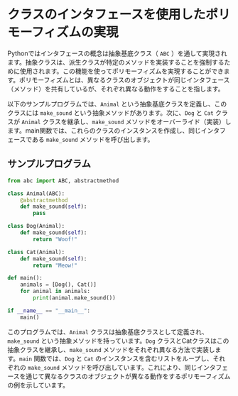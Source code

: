 # クラスのインタフェースを使用したポリモーフィズムの実現

Pythonではインタフェースの概念は抽象基底クラス（ `ABC` ）を通して実現されます。抽象クラスは、派生クラスが特定のメソッドを実装することを強制するために使用されます。この機能を使ってポリモーフィズムを実現することができます。ポリモーフィズムとは、異なるクラスのオブジェクトが同じインタフェース（メソッド）を共有しているが、それぞれ異なる動作をすることを指します。

以下のサンプルプログラムでは、`Animal` という抽象基底クラスを定義し、このクラスには `make_sound` という抽象メソッドがあります。次に、`Dog` と `Cat` クラスが `Animal` クラスを継承し、`make_sound` メソッドをオーバーライド（実装）します。main関数では、これらのクラスのインスタンスを作成し、同じインタフェースである `make_sound` メソッドを呼び出します。

## サンプルプログラム
```python
from abc import ABC, abstractmethod

class Animal(ABC):
    @abstractmethod
    def make_sound(self):
        pass

class Dog(Animal):
    def make_sound(self):
        return "Woof!"

class Cat(Animal):
    def make_sound(self):
        return "Meow!"

def main():
    animals = [Dog(), Cat()]
    for animal in animals:
        print(animal.make_sound())

if __name__ == "__main__":
    main()

```

このプログラムでは、`Animal` クラスは抽象基底クラスとして定義され、`make_sound` という抽象メソッドを持っています。`Dog` クラスとCatクラスはこの抽象クラスを継承し、`make_sound` メソッドをそれぞれ異なる方法で実装します。`main` 関数では、`Dog` と `Cat` のインスタンスを含むリストをループし、それぞれの `make_sound` メソッドを呼び出しています。これにより、同じインタフェースを通じて異なるクラスのオブジェクトが異なる動作をするポリモーフィズムの例を示しています。
